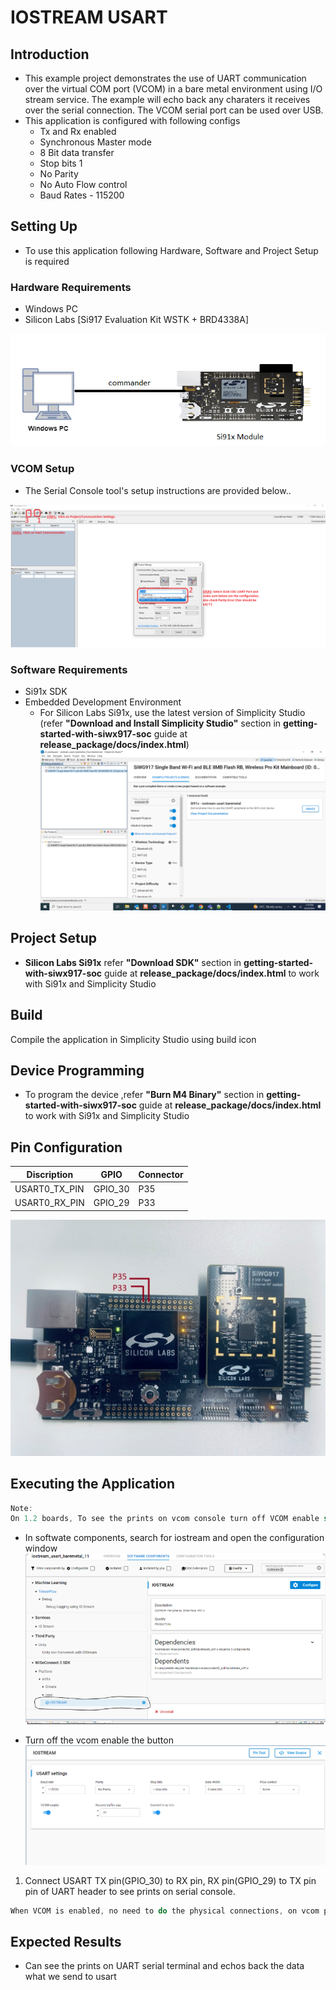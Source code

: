 # IOSTREAM USART

## Introduction

- This example project demonstrates the use of UART communication over the virtual COM port (VCOM) in a bare metal environment using I/O stream service. The example will echo back any charaters it receives over the serial connection. The VCOM serial port can be used over USB.
- This application is configured with following configs
  - Tx and Rx enabled
  - Synchronous Master mode
  - 8 Bit data transfer
  - Stop bits 1
  - No Parity
  - No Auto Flow control
  - Baud Rates - 115200

## Setting Up

- To use this application following Hardware, Software and Project Setup is required

### Hardware Requirements

- Windows PC
- Silicon Labs [Si917 Evaluation Kit WSTK + BRD4338A]


![Figure: Introduction](resources/readme/image501a.png)

### VCOM Setup
- The Serial Console tool's setup instructions are provided below..

![Figure: VCOM_setup](resources/readme/vcom.png)

### Software Requirements

- Si91x SDK
- Embedded Development Environment
  - For Silicon Labs Si91x, use the latest version of Simplicity Studio (refer **"Download and Install Simplicity Studio"** section in **getting-started-with-siwx917-soc** guide at **release_package/docs/index.html**)
![Figure: Introduction](resources/readme/image501c.png)
## Project Setup

- **Silicon Labs Si91x** refer **"Download SDK"** section in **getting-started-with-siwx917-soc** guide at **release_package/docs/index.html** to work with Si91x and Simplicity Studio

## Build

Compile the application in Simplicity Studio using build icon

## Device Programming

- To program the device ,refer **"Burn M4 Binary"** section in **getting-started-with-siwx917-soc** guide at **release_package/docs/index.html** to work with Si91x and Simplicity Studio

## Pin Configuration

| Discription   | GPIO    | Connector    |
| ------------- | ------- | ------------ |
| USART0_TX_PIN | GPIO_30 |      P35     |
| USART0_RX_PIN | GPIO_29 |      P33     |


![Figure: Selecting Example project](resources/readme/image501b.png)

## Executing the Application
```c
Note: 
On 1.2 boards, To see the prints on vcom console turn off VCOM enable switch and perform the below steps

```
- In softwate components, search for iostream and open the configuration window
![Figure: Excecuting the application](resources/readme/image501d.png)

- Turn off the vcom enable the button
![Figure: Excecuting the application](resources/readme/image501e.png)

1. Connect USART TX pin(GPIO_30) to RX pin, RX pin(GPIO_29) to TX pin pin of UART header to see prints on serial console.
```c
When VCOM is enabled, no need to do the physical connections, on vcom port only prints can be observe(Select Jlink CDC UART port on console) .

```

## Expected Results

- Can see the prints on UART serial terminal and echos back the data what we send to usart